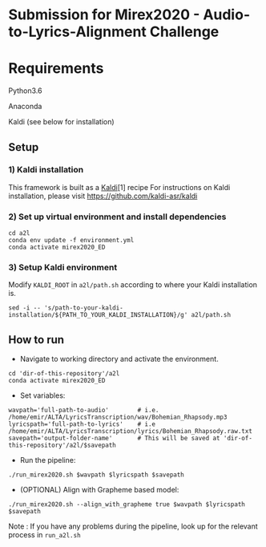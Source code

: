 # Submission for Mirex2020 - Audio-to-Lyrics-Alignment Challenge

# Requirements

Python3.6

Anaconda

Kaldi (see below for installation)

## Setup

### 1) Kaldi  installation
This framework is built as a [Kaldi](http://kaldi-asr.org/)[1] recipe 
For instructions on Kaldi installation, please visit https://github.com/kaldi-asr/kaldi


### 2) Set up virtual environment and install dependencies

```
cd a2l
conda env update -f environment.yml
conda activate mirex2020_ED
```

### 3) Setup Kaldi environment

Modify ```KALDI_ROOT``` in  ```a2l/path.sh``` according to where your Kaldi installation is.
```
sed -i -- 's/path-to-your-kaldi-installation/${PATH_TO_YOUR_KALDI_INSTALLATION}/g' a2l/path.sh
```

## How to run

* Navigate to working directory and activate the environment.
```
cd 'dir-of-this-repository'/a2l
conda activate mirex2020_ED
```

* Set variables:
```
wavpath='full-path-to-audio'        # i.e. /home/emir/ALTA/LyricsTranscription/wav/Bohemian_Rhapsody.mp3
lyricspath='full-path-to-lyrics'    # i.e /home/emir/ALTA/LyricsTranscription/lyrics/Bohemian_Rhapsody.raw.txt
savepath='output-folder-name'       # This will be saved at 'dir-of-this-repository'/a2l/$savepath
```
* Run the pipeline:
```
./run_mirex2020.sh $wavpath $lyricspath $savepath
```
* (OPTIONAL) Align with Grapheme based model:
```
./run_mirex2020.sh --align_with_grapheme true $wavpath $lyricspath $savepath
```

Note : If you have any problems during the pipeline, look up for the relevant process in ```run_a2l.sh```
